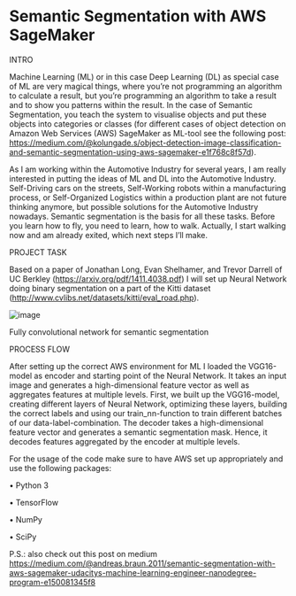 # Semantic Segmentation with AWS SageMaker

INTRO

Machine Learning (ML) or in this case Deep Learning (DL) as special case of ML are very magical things, where you’re not programming an algorithm to calculate a result, but you’re programming an algorithm to take a result and to show you patterns within the result. In the case of Semantic Segmentation, you teach the system to visualise objects and put these objects into categories or classes (for different cases of object detection on Amazon Web Services (AWS) SageMaker as ML-tool see the following post: https://medium.com/@kolungade.s/object-detection-image-classification-and-semantic-segmentation-using-aws-sagemaker-e1f768c8f57d). 

As I am working within the Automotive Industry for several years, I am really interested in putting the ideas of ML and DL into the Automotive Industry. Self-Driving cars on the streets, Self-Working robots within a manufacturing process, or Self-Organized Logistics within a production plant are not future thinking anymore, but possible solutions for the Automotive Industry nowadays. Semantic segmentation is the basis for all these tasks. Before you learn how to fly, you need to learn, how to walk. Actually, I start walking now and am already exited, which next steps I’ll make.


PROJECT TASK

Based on a paper of Jonathan Long, Evan Shelhamer, and Trevor Darrell of UC Berkley (https://arxiv.org/pdf/1411.4038.pdf) I will set up Neural Network doing binary segmentation on a part of the Kitti dataset (http://www.cvlibs.net/datasets/kitti/eval_road.php).

![image](https://user-images.githubusercontent.com/65500947/120071690-ba65f600-c090-11eb-8a98-0835345b2577.png)

Fully convolutional network for semantic segmentation


PROCESS FLOW

After setting up the correct AWS environment for ML I loaded the VGG16-model as encoder and starting point of the Neural Network. It takes an input image and generates a high-dimensional feature vector as well as aggregates features at multiple levels. First, we built up the VGG16-model, creating different layers of Neural Network, optimizing these layers, building the correct labels and using our train_nn-function to train different batches of our data-label-combination. The decoder takes a high-dimensional feature vector and generates a semantic segmentation mask. Hence, it decodes features aggregated by the encoder at multiple levels.

For the usage of the code make sure to have AWS set up appropriately and use the following packages:

•	Python 3

•	TensorFlow

•	NumPy

•	SciPy

P.S.: also check out this post on medium https://medium.com/@andreas.braun.2011/semantic-segmentation-with-aws-sagemaker-udacitys-machine-learning-engineer-nanodegree-program-e150081345f8
